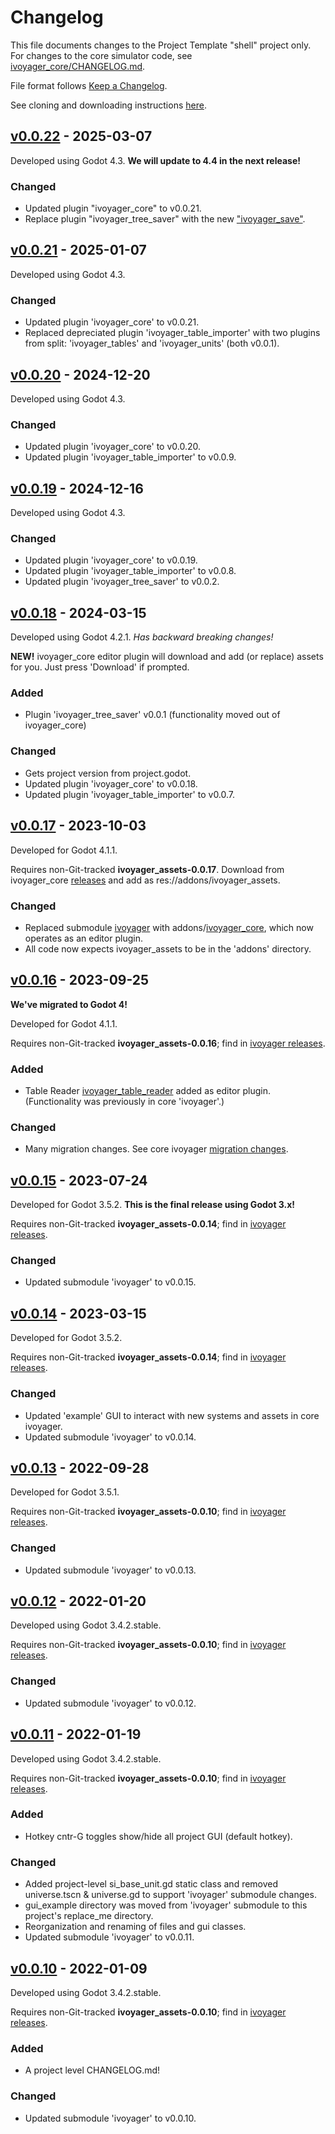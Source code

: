 # Changelog

This file documents changes to the Project Template "shell" project only. For changes to the core simulator code, see [ivoyager_core/CHANGELOG.md](https://github.com/ivoyager/ivoyager_core/blob/master/CHANGELOG.md).

File format follows [Keep a Changelog](https://keepachangelog.com/en/1.0.0/).

See cloning and downloading instructions [here](https://www.ivoyager.dev/developers/).

## [v0.0.22] - 2025-03-07

Developed using Godot 4.3. **We will update to 4.4 in the next release!**

### Changed
* Updated plugin "ivoyager_core" to v0.0.21.
* Replace plugin "ivoyager_tree_saver" with the new ["ivoyager_save"](https://github.com/ivoyager/ivoyager_save).

## [v0.0.21] - 2025-01-07

Developed using Godot 4.3.

### Changed
* Updated plugin 'ivoyager_core' to v0.0.21.
* Replaced depreciated plugin 'ivoyager_table_importer' with two plugins from split: 'ivoyager_tables' and 'ivoyager_units' (both v0.0.1).

## [v0.0.20] - 2024-12-20

Developed using Godot 4.3.

### Changed
* Updated plugin 'ivoyager_core' to v0.0.20.
* Updated plugin 'ivoyager_table_importer' to v0.0.9.

## [v0.0.19] - 2024-12-16

Developed using Godot 4.3.

### Changed
* Updated plugin 'ivoyager_core' to v0.0.19.
* Updated plugin 'ivoyager_table_importer' to v0.0.8.
* Updated plugin 'ivoyager_tree_saver' to v0.0.2.

## [v0.0.18] - 2024-03-15

Developed using Godot 4.2.1. _Has backward breaking changes!_

**NEW!** ivoyager_core editor plugin will download and add (or replace) assets for you. Just press 'Download' if prompted.

### Added
* Plugin 'ivoyager_tree_saver' v0.0.1 (functionality moved out of ivoyager_core)

### Changed
* Gets project version from project.godot.
* Updated plugin 'ivoyager_core' to v0.0.18.
* Updated plugin 'ivoyager_table_importer' to v0.0.7.

## [v0.0.17] - 2023-10-03

Developed for Godot 4.1.1.

Requires non-Git-tracked **ivoyager_assets-0.0.17**. Download from ivoyager_core [releases](https://github.com/ivoyager/ivoyager_core/releases) and add as res://addons/ivoyager_assets.

### Changed
* Replaced submodule [ivoyager](https://github.com/ivoyager/ivoyager) with addons/[ivoyager_core](https://github.com/ivoyager/ivoyager_core), which now operates as an editor plugin.
* All code now expects ivoyager_assets to be in the 'addons' directory.


## [v0.0.16] - 2023-09-25

**We've migrated to Godot 4!**

Developed for Godot 4.1.1.

Requires non-Git-tracked **ivoyager_assets-0.0.16**; find in [ivoyager releases](https://github.com/ivoyager/ivoyager/releases).

### Added
* Table Reader [ivoyager_table_reader](https://github.com/ivoyager/ivoyager_table_importer) added as editor plugin. (Functionality was previously in core 'ivoyager'.)

### Changed
* Many migration changes. See core ivoyager [migration changes](https://github.com/ivoyager/ivoyager/blob/master/CHANGELOG.md).

## [v0.0.15] - 2023-07-24

Developed for Godot 3.5.2. **This is the final release using Godot 3.x!**

Requires non-Git-tracked **ivoyager_assets-0.0.14**; find in [ivoyager releases](https://github.com/ivoyager/ivoyager/releases).

### Changed
* Updated submodule 'ivoyager' to v0.0.15.

## [v0.0.14] - 2023-03-15

Developed for Godot 3.5.2.

Requires non-Git-tracked **ivoyager_assets-0.0.14**; find in [ivoyager releases](https://github.com/ivoyager/ivoyager/releases).

### Changed
* Updated 'example' GUI to interact with new systems and assets in core ivoyager.
* Updated submodule 'ivoyager' to v0.0.14.

## [v0.0.13] - 2022-09-28

Developed for Godot 3.5.1.

Requires non-Git-tracked **ivoyager_assets-0.0.10**; find in [ivoyager releases](https://github.com/ivoyager/ivoyager/releases).

### Changed
* Updated submodule 'ivoyager' to v0.0.13.

## [v0.0.12] - 2022-01-20

Developed using Godot 3.4.2.stable.

Requires non-Git-tracked **ivoyager_assets-0.0.10**; find in [ivoyager releases](https://github.com/ivoyager/ivoyager/releases).

### Changed
* Updated submodule 'ivoyager' to v0.0.12.

## [v0.0.11] - 2022-01-19

Developed using Godot 3.4.2.stable.

Requires non-Git-tracked **ivoyager_assets-0.0.10**; find in [ivoyager releases](https://github.com/ivoyager/ivoyager/releases).

### Added
* Hotkey cntr-G toggles show/hide all project GUI (default hotkey).

### Changed
* Added project-level si_base_unit.gd static class and removed universe.tscn & universe.gd to support 'ivoyager' submodule changes.
* gui_example directory was moved from 'ivoyager' submodule to this project's replace_me directory.
* Reorganization and renaming of files and gui classes.
* Updated submodule 'ivoyager' to v0.0.11.

## [v0.0.10] - 2022-01-09

Developed using Godot 3.4.2.stable.

Requires non-Git-tracked **ivoyager_assets-0.0.10**; find in [ivoyager releases](https://github.com/ivoyager/ivoyager/releases).

### Added
* A project level CHANGELOG.md!

### Changed
* Updated submodule 'ivoyager' to v0.0.10.


[v0.0.22]: https://github.com/ivoyager/project_template/compare/v0.0.21...v0.0.22
[v0.0.21]: https://github.com/ivoyager/project_template/compare/v0.0.20...v0.0.21
[v0.0.20]: https://github.com/ivoyager/project_template/compare/v0.0.19...v0.0.20
[v0.0.19]: https://github.com/ivoyager/project_template/compare/v0.0.18...v0.0.19
[v0.0.18]: https://github.com/ivoyager/project_template/compare/v0.0.17...v0.0.18
[v0.0.17]: https://github.com/ivoyager/project_template/compare/v0.0.16...v0.0.17
[v0.0.16]: https://github.com/ivoyager/project_template/compare/v0.0.15...v0.0.16
[v0.0.15]: https://github.com/ivoyager/project_template/compare/v0.0.14...v0.0.15
[v0.0.14]: https://github.com/ivoyager/project_template/compare/v0.0.13...v0.0.14
[v0.0.13]: https://github.com/ivoyager/project_template/compare/v0.0.12...v0.0.13
[v0.0.12]: https://github.com/ivoyager/project_template/compare/v0.0.11...v0.0.12
[v0.0.11]: https://github.com/ivoyager/project_template/compare/v0.0.10...v0.0.11
[v0.0.10]: https://github.com/ivoyager/project_template/compare/v0.0.9-alpha...v0.0.10
